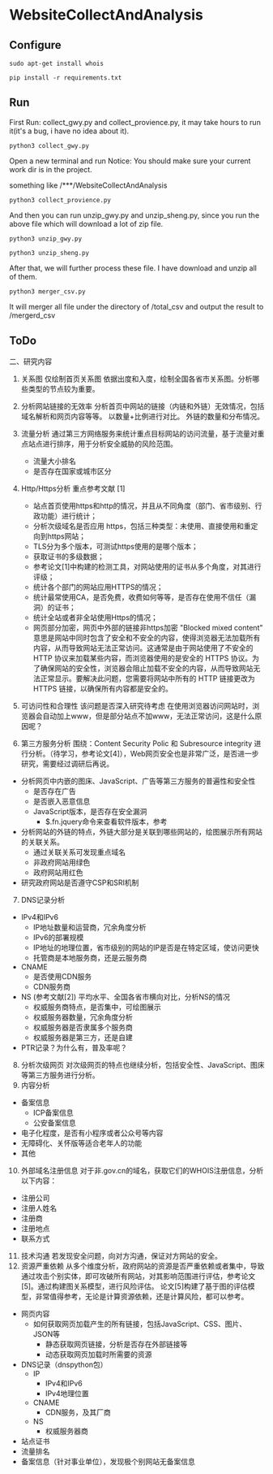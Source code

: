 # WebsiteCollectAndAnalysis



## Configure

```shell
sudo apt-get install whois
```

```shell
pip install -r requirements.txt
```

## Run
First Run: collect_gwy.py and collect_provience.py, it may take hours to run it(it's a bug, i have no idea about it).
```shell
python3 collect_gwy.py
```
Open a new terminal and run
Notice: You should make sure your current work dir is in the project.

something like /***/WebsiteCollectAndAnalysis
```shell
python3 collect_provience.py
```
And then you can run unzip_gwy.py and unzip_sheng.py, since you run the above file which will download a lot of zip file.

```shell
python3 unzip_gwy.py
```

```shell
python3 unzip_sheng.py
```


After that, we will further process these file. I have download and unzip all of them.
```shell
python3 merger_csv.py
```
It will merger all file under the directory of /total_csv and output the result to /mergerd_csv

## ToDo
二、研究内容
1. 关系图
仅绘制首页关系图
依据出度和入度，绘制全国各省市关系图。分析哪些类型的节点较为重要。

2. 分析网站链接的无效率
分析首页中网站的链接（内链和外链）无效情况，包括域名解析和网页内容等等。
以数量+比例进行对比。
外链的数量和分布情况。
3. 流量分析
通过第三方网络服务来统计重点目标网站的访问流量，基于流量对重点站点进行排序，用于分析安全威胁的风险范围。
   - 流量大小排名
   - 是否存在国家或城市区分
4. Http/Https分析
重点参考文献 [1]
   - 站点首页使用https和http的情况，并且从不同角度（部门、省市级别、行政功能）进行统计；
   - 分析次级域名是否应用 https，包括三种类型：未使用、直接使用和重定向到https网站；
   - TLS分为多个版本，可测试https使用的是哪个版本；
   - 获取证书的多级数据；
   - 参考论文[1]中构建的检测工具，对网站使用的证书从多个角度，对其进行评级；
   - 统计各个部门的网站应用HTTPS的情况；
   - 统计最常使用CA，是否免费，收费如何等等，是否存在使用不信任（漏洞）的证书；
   - 统计全站或者非全站使用Https的情况；
   - 网页部分加密，网页中外部的链接非https加密
   "Blocked mixed content" 意思是网站中同时包含了安全和不安全的内容，使得浏览器无法加载所有内容，从而导致网站无法正常访问。这通常是由于网站使用了不安全的 HTTP 协议来加载某些内容，而浏览器使用的是安全的 HTTPS 协议。为了确保网站的安全性，浏览器会阻止加载不安全的内容，从而导致网站无法正常显示。要解决此问题，您需要将网站中所有的 HTTP 链接更改为 HTTPS 链接，以确保所有内容都是安全的。
5. 可访问性和合理性
该问题是否深入研究待考虑
在使用浏览器访问网站时，浏览器会自动加上www，但是部分站点不加www，无法正常访问，这是什么原因呢？
6. 第三方服务分析
围绕：Content Security Polic 和 Subresource integrity 进行分析。（待学习，参考论文[4]），Web网页安全也是非常广泛，是否进一步研究，需要经过调研后再说。
  - 分析网页中内嵌的图床、JavaScript、广告等第三方服务的普遍性和安全性
     - 是否存在广告
     - 是否嵌入恶意信息
     - JavaScript版本，是否存在安全漏洞
       - $.fn.jquery命令来查看软件版本，参考
  - 分析网站的外链的特点，外链大部分是关联到哪些网站的，绘图展示所有网站的关联关系。
    - 通过关联关系可发现重点域名
    - 非政府网站用绿色
    - 政府网站用红色
  - 研究政府网站是否遵守CSP和SRI机制
7. DNS记录分析
- IPv4和IPv6
  - IP地址数量和运营商，冗余角度分析
  - IPv6的部署规模
  - IP地址的地理位置，省市级别的网站的IP是否是在特定区域，使访问更快
  - 托管商是本地服务商，还是云服务商
- CNAME
  - 是否使用CDN服务
  - CDN服务商
- NS (参考文献[2])
平均水平、全国各省市横向对比，分析NS的情况
  - 权威服务商特点，是否集中，可绘图展示
  - 权威服务器数量，冗余角度分析
  - 权威服务器是否隶属多个服务商
  - 权威服务器是第三方，还是自建
- PTR记录？为什么有，普及率呢？
8. 分析次级网页
对次级网页的特点也继续分析，包括安全性、JavaScript、图床等第三方服务进行分析。
9. 内容分析
- 备案信息
  - ICP备案信息
  - 公安备案信息
- 电子化程度，是否有小程序或者公众号等内容
- 无障碍化、关怀版等适合老年人的功能
- 其他
10. 外部域名注册信息
对于非.gov.cn的域名，获取它们的WHOIS注册信息，分析以下内容：
- 注册公司
- 注册人姓名
- 注册商
- 注册地点
- 联系方式
11. 技术沟通
若发现安全问题，向对方沟通，保证对方网站的安全。
12. 资源严重依赖
从多个维度分析，政府网站的资源是否严重依赖或者集中，导致通过攻击个别实体，即可攻破所有网站，对其影响范围进行评估，参考论文[5]。通过构建图关系模型，进行风险评估。
论文[5]构建了基于图的评估模型，非常值得参考，无论是计算资源依赖，还是计算风险，都可以参考。

- 网页内容
  - 如何获取网页加载产生的所有链接，包括JavaScript、CSS、图片、JSON等
    - 静态获取网页链接，分析是否存在外部链接等
    - 动态获取网页加载时所需要的资源
- DNS记录（dnspython包）
  - IP
    - IPv4和IPv6
    - IPv4地理位置
  - CNAME
    - CDN服务，及其厂商
  - NS
    - 权威服务器商
- 站点证书
- 流量排名
- 备案信息（针对事业单位），发现极个别网站无备案信息

